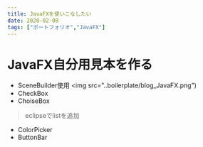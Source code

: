 ```yaml
---
title: JavaFXを使いこなしたい
date: 2020-02-08
tags: ["ポートフォリオ","JavaFX"]
---
```


 # JavaFX自分用見本を作る

 - SceneBuilder使用
<img src="..boilerplate/blog_JavaFX.png")
 - CheckBox 
 - ChoiseBox
 
 > eclipseでlistを追加
 
 - ColorPicker
 - ButtonBar

